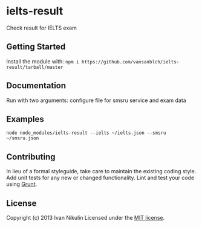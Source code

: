 # ielts-result

Check result for IELTS exam

## Getting Started
Install the module with: `npm i https://github.com/vansanblch/ielts-result/tarball/master`

## Documentation
Run with two arguments: configure file for smsru service and exam data

## Examples
```
node node_modules/ielts-result --ielts ~/ielts.json --smsru ~/smsru.json
```

## Contributing
In lieu of a formal styleguide, take care to maintain the existing coding style. Add unit tests for any new or changed functionality. Lint and test your code using [Grunt](http://gruntjs.com/).

## License
Copyright (c) 2013 Ivan Nikulin
Licensed under the [MIT license](LICENSE-MIT).
